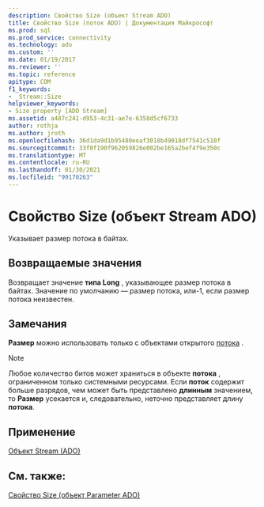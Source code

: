 ```yaml
---
description: Свойство Size (объект Stream ADO)
title: Свойство Size (поток ADO) | Документация Майкрософт
ms.prod: sql
ms.prod_service: connectivity
ms.technology: ado
ms.custom: ''
ms.date: 01/19/2017
ms.reviewer: ''
ms.topic: reference
apitype: COM
f1_keywords:
- _Stream::Size
helpviewer_keywords:
- Size property [ADO Stream]
ms.assetid: a487c241-d953-4c31-ae7e-6358d5cf6733
author: rothja
ms.author: jroth
ms.openlocfilehash: 36d1da9d1b95480eeaf3018b49018df7541c510f
ms.sourcegitcommit: 33f0f190f962059826e002be165a2bef4f9e350c
ms.translationtype: MT
ms.contentlocale: ru-RU
ms.lasthandoff: 01/30/2021
ms.locfileid: "99170263"
---
```

# <a name="size-property-ado-stream"></a>Свойство Size (объект Stream ADO)
Указывает размер потока в байтах.  
  
## <a name="return-values"></a>Возвращаемые значения  
 Возвращает значение **типа Long** , указывающее размер потока в байтах. Значение по умолчанию — размер потока, или-1, если размер потока неизвестен.  
  
## <a name="remarks"></a>Замечания  
 **Размер** можно использовать только с объектами открытого [потока](./stream-object-ado.md) .  
  
> [!NOTE]
>  Любое количество битов может храниться в объекте **потока** , ограниченном только системными ресурсами. Если **поток** содержит больше разрядов, чем может быть представлено **длинным** значением, то **Размер** усекается и, следовательно, неточно представляет длину **потока**.  
  
## <a name="applies-to"></a>Применение  
 [Объект Stream (ADO)](./stream-object-ado.md)  
  
## <a name="see-also"></a>См. также:  
 [Свойство Size (объект Parameter ADO)](./size-property-ado-parameter.md)